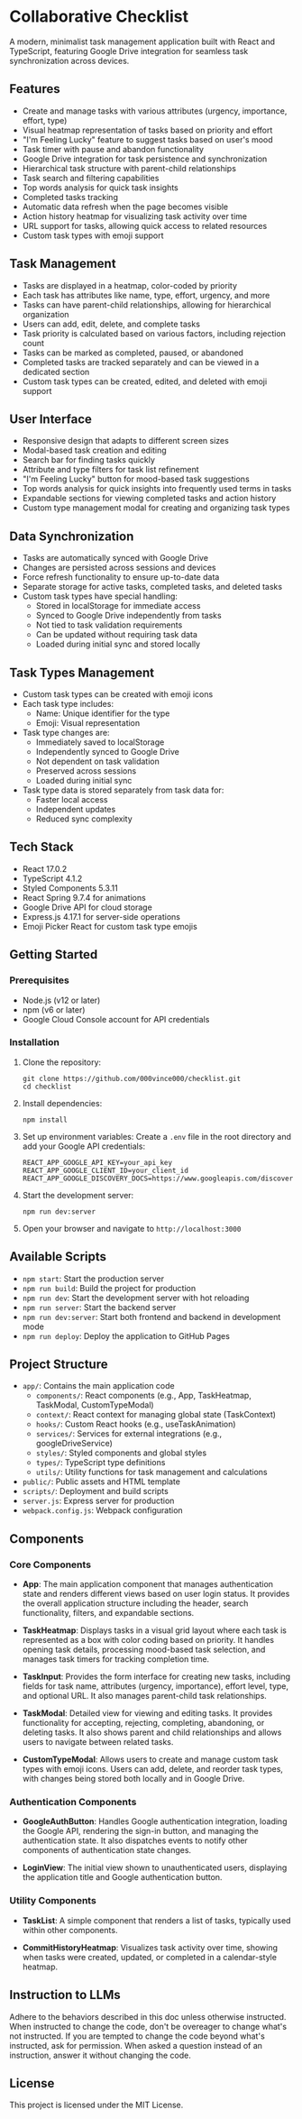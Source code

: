 # Collaborative Checklist

A modern, minimalist task management application built with React and TypeScript, featuring Google Drive integration for seamless task synchronization across devices.

## Features

- Create and manage tasks with various attributes (urgency, importance, effort, type)
- Visual heatmap representation of tasks based on priority and effort
- "I'm Feeling Lucky" feature to suggest tasks based on user's mood
- Task timer with pause and abandon functionality
- Google Drive integration for task persistence and synchronization
- Hierarchical task structure with parent-child relationships
- Task search and filtering capabilities
- Top words analysis for quick task insights
- Completed tasks tracking
- Automatic data refresh when the page becomes visible
- Action history heatmap for visualizing task activity over time
- URL support for tasks, allowing quick access to related resources
- Custom task types with emoji support

## Task Management

- Tasks are displayed in a heatmap, color-coded by priority
- Each task has attributes like name, type, effort, urgency, and more
- Tasks can have parent-child relationships, allowing for hierarchical organization
- Users can add, edit, delete, and complete tasks
- Task priority is calculated based on various factors, including rejection count
- Tasks can be marked as completed, paused, or abandoned
- Completed tasks are tracked separately and can be viewed in a dedicated section
- Custom task types can be created, edited, and deleted with emoji support

## User Interface

- Responsive design that adapts to different screen sizes
- Modal-based task creation and editing
- Search bar for finding tasks quickly
- Attribute and type filters for task list refinement
- "I'm Feeling Lucky" button for mood-based task suggestions
- Top words analysis for quick insights into frequently used terms in tasks
- Expandable sections for viewing completed tasks and action history
- Custom type management modal for creating and organizing task types

## Data Synchronization

- Tasks are automatically synced with Google Drive
- Changes are persisted across sessions and devices
- Force refresh functionality to ensure up-to-date data
- Separate storage for active tasks, completed tasks, and deleted tasks
- Custom task types have special handling:
  - Stored in localStorage for immediate access
  - Synced to Google Drive independently from tasks
  - Not tied to task validation requirements
  - Can be updated without requiring task data
  - Loaded during initial sync and stored locally

## Task Types Management

- Custom task types can be created with emoji icons
- Each task type includes:
  - Name: Unique identifier for the type
  - Emoji: Visual representation
- Task type changes are:
  - Immediately saved to localStorage
  - Independently synced to Google Drive
  - Not dependent on task validation
  - Preserved across sessions
  - Loaded during initial sync
- Task type data is stored separately from task data for:
  - Faster local access
  - Independent updates
  - Reduced sync complexity

## Tech Stack

- React 17.0.2
- TypeScript 4.1.2
- Styled Components 5.3.11
- React Spring 9.7.4 for animations
- Google Drive API for cloud storage
- Express.js 4.17.1 for server-side operations
- Emoji Picker React for custom task type emojis

## Getting Started

### Prerequisites

- Node.js (v12 or later)
- npm (v6 or later)
- Google Cloud Console account for API credentials

### Installation

1. Clone the repository:
   ```
   git clone https://github.com/000vince000/checklist.git
   cd checklist
   ```

2. Install dependencies:
   ```
   npm install
   ```

3. Set up environment variables:
   Create a `.env` file in the root directory and add your Google API credentials:
   ```
   REACT_APP_GOOGLE_API_KEY=your_api_key
   REACT_APP_GOOGLE_CLIENT_ID=your_client_id
   REACT_APP_GOOGLE_DISCOVERY_DOCS=https://www.googleapis.com/discovery/v1/apis/drive/v3/rest
   ```

4. Start the development server:
   ```
   npm run dev:server
   ```

5. Open your browser and navigate to `http://localhost:3000`

## Available Scripts

- `npm start`: Start the production server
- `npm run build`: Build the project for production
- `npm run dev`: Start the development server with hot reloading
- `npm run server`: Start the backend server
- `npm run dev:server`: Start both frontend and backend in development mode
- `npm run deploy`: Deploy the application to GitHub Pages

## Project Structure

- `app/`: Contains the main application code
  - `components/`: React components (e.g., App, TaskHeatmap, TaskModal, CustomTypeModal)
  - `context/`: React context for managing global state (TaskContext)
  - `hooks/`: Custom React hooks (e.g., useTaskAnimation)
  - `services/`: Services for external integrations (e.g., googleDriveService)
  - `styles/`: Styled components and global styles
  - `types/`: TypeScript type definitions
  - `utils/`: Utility functions for task management and calculations
- `public/`: Public assets and HTML template
- `scripts/`: Deployment and build scripts
- `server.js`: Express server for production
- `webpack.config.js`: Webpack configuration

## Components

### Core Components

- **App**: The main application component that manages authentication state and renders different views based on user login status. It provides the overall application structure including the header, search functionality, filters, and expandable sections.

- **TaskHeatmap**: Displays tasks in a visual grid layout where each task is represented as a box with color coding based on priority. It handles opening task details, processing mood-based task selection, and manages task timers for tracking completion time.

- **TaskInput**: Provides the form interface for creating new tasks, including fields for task name, attributes (urgency, importance), effort level, type, and optional URL. It also manages parent-child task relationships.

- **TaskModal**: Detailed view for viewing and editing tasks. It provides functionality for accepting, rejecting, completing, abandoning, or deleting tasks. It also shows parent and child relationships and allows users to navigate between related tasks.

- **CustomTypeModal**: Allows users to create and manage custom task types with emoji icons. Users can add, delete, and reorder task types, with changes being stored both locally and in Google Drive.

### Authentication Components

- **GoogleAuthButton**: Handles Google authentication integration, loading the Google API, rendering the sign-in button, and managing the authentication state. It also dispatches events to notify other components of authentication state changes.

- **LoginView**: The initial view shown to unauthenticated users, displaying the application title and Google authentication button.

### Utility Components

- **TaskList**: A simple component that renders a list of tasks, typically used within other components.

- **CommitHistoryHeatmap**: Visualizes task activity over time, showing when tasks were created, updated, or completed in a calendar-style heatmap.

## Instruction to LLMs 

Adhere to the behaviors described in this doc unless otherwise instructed. When instructed to change the code, don't be overeager to change what's not instructed. If you are tempted to change the code beyond what's instructed, ask for permission. When asked a question instead of an instruction, answer it without changing the code. 

## License

This project is licensed under the MIT License.
